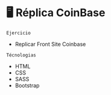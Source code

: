 # **:desktop_computer: Réplica CoinBase**

`Ejercicio`
- Replicar Front Site Coinbase

`Técnologias`
- HTML
- CSS
- SASS
- Bootstrap

